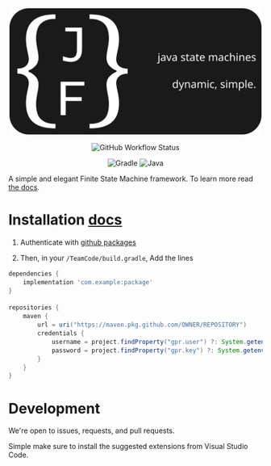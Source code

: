 <center>
    <img src="icon/monochromewide.svg" width=500>

![GitHub Workflow Status](https://img.shields.io/github/workflow/status/11329ICERobotics/JFinite/Publish%20package%20to%20the%20Maven%20Central%20Repository?label=DEPLOY%20LIBRARY&style=for-the-badge)

![Gradle](https://img.shields.io/badge/Gradle-02303A.svg?style=for-the-badge&logo=Gradle&logoColor=white)
![Java](https://img.shields.io/badge/java-%23ED8B00.svg?style=for-the-badge&logo=java&logoColor=white)

</center>

A simple and elegant Finite State Machine framework. To learn more read [the docs](https://11329ICERobotics.github.io/JFinite).

# Installation [docs](https://11329ICERobotics.github.io/JFinite)

1. Authenticate with [github packages](https://docs.github.com/en/packages/working-with-a-github-packages-registry/working-with-the-gradle-registry#authenticating-to-github-packages)

1. Then, in your `/TeamCode/build.gradle`, Add the lines

```groovy
dependencies {
    implementation 'com.example:package'
}

repositories {
    maven {
        url = uri("https://maven.pkg.github.com/OWNER/REPOSITORY")
        credentials {
            username = project.findProperty("gpr.user") ?: System.getenv("USERNAME")
            password = project.findProperty("gpr.key") ?: System.getenv("TOKEN")
        }
    }
}
```

# Development

We're open to issues, requests, and pull requests.

Simple make sure to install the suggested extensions from Visual Studio Code.
